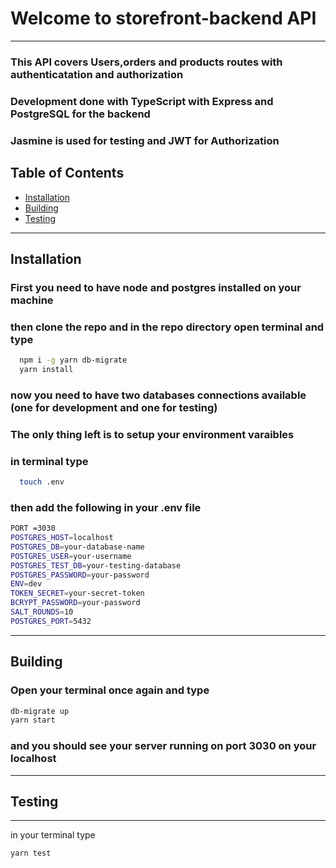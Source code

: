 # Welcome to storefront-backend API

----------------------------------------------------------------

### This API covers Users,orders and products routes with authenticatation and authorization
### Development done with TypeScript with Express and PostgreSQL for the backend
### Jasmine is used for testing and JWT for Authorization


## Table of Contents

- [Installation](#installation)
- [Building](#building)
- [Testing](#testing)

----
<div id="installation"></div>

## Installation

### First you need to have node and postgres installed on your machine
### then clone the repo and in the repo directory open terminal and type

```bash
  npm i -g yarn db-migrate
  yarn install
```

### now you need to have two databases connections available (one for development and one for testing)

### The only thing left is to setup your environment varaibles
### in terminal type

```bash
  touch .env
```

### then add the following in your .env file

``` bash
PORT =3030
POSTGRES_HOST=localhost
POSTGRES_DB=your-database-name
POSTGRES_USER=your-username
POSTGRES_TEST_DB=your-testing-database
POSTGRES_PASSWORD=your-password
ENV=dev
TOKEN_SECRET=your-secret-token
BCRYPT_PASSWORD=your-password
SALT_ROUNDS=10
POSTGRES_PORT=5432
```
----------------------------------------------------------------
<div id="building"></div>

 ## Building

 ### Open your terminal once again and type
 
 ```bash
 db-migrate up
 yarn start
 ```
 ### and you should see your server running on port 3030 on your localhost

 ----------------------------------------------------------------
 <div id="testing"></div>

 ## Testing 
 
 ---
 
 in your terminal type 
 
 ```bash
 yarn test
 ```
